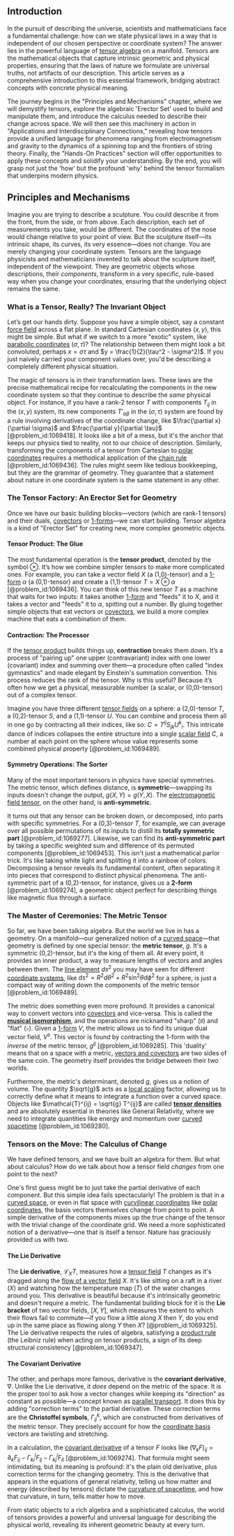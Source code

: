 ## Introduction
In the pursuit of describing the universe, scientists and mathematicians face a fundamental challenge: how can we state physical laws in a way that is independent of our chosen perspective or coordinate system? The answer lies in the powerful language of [tensor algebra](@article_id:161177) on a manifold. Tensors are the mathematical objects that capture intrinsic geometric and physical properties, ensuring that the laws of nature we formulate are universal truths, not artifacts of our description. This article serves as a comprehensive introduction to this essential framework, bridging abstract concepts with concrete physical meaning.

The journey begins in the "Principles and Mechanisms" chapter, where we will demystify tensors, explore the algebraic 'Erector Set' used to build and manipulate them, and introduce the calculus needed to describe their change across space. We will then see this machinery in action in "Applications and Interdisciplinary Connections," revealing how tensors provide a unified language for phenomena ranging from electromagnetism and gravity to the dynamics of a spinning top and the frontiers of string theory. Finally, the "Hands-On Practices" section will offer opportunities to apply these concepts and solidify your understanding. By the end, you will grasp not just the 'how' but the profound 'why' behind the tensor formalism that underpins modern physics.

## Principles and Mechanisms

Imagine you are trying to describe a sculpture. You could describe it from the front, from the side, or from above. Each description, each set of measurements you take, would be different. The coordinates of the nose would change relative to your point of view. But the sculpture itself—its intrinsic shape, its curves, its very essence—does not change. You are merely changing your coordinate system. Tensors are the language physicists and mathematicians invented to talk about the sculpture itself, independent of the viewpoint. They are geometric objects whose descriptions, their *components*, transform in a very specific, rule-based way when you change your coordinates, ensuring that the underlying object remains the same.

### What is a Tensor, Really? The Invariant Object

Let’s get our hands dirty. Suppose you have a simple object, say a constant [force field](@article_id:146831) across a flat plane. In standard Cartesian coordinates $(x,y)$, this might be simple. But what if we switch to a more "exotic" system, like [parabolic coordinates](@article_id:165810) $(\sigma, \tau)$? The relationship between them might look a bit convoluted, perhaps $x = \sigma\tau$ and $y = \frac{1}{2}(\tau^2 - \sigma^2)$. If you just naively carried your component values over, you'd be describing a completely different physical situation.

The magic of tensors is in their transformation laws. These laws are the precise mathematical recipe for recalculating the components in the new coordinate system so that they continue to describe the *same* physical object. For instance, if you have a rank-2 tensor $T$ with components $T_{ij}$ in the $(x,y)$ system, its new components $T'_{\alpha\beta}$ in the $(\sigma, \tau)$ system are found by a rule involving derivatives of the coordinate change, like $\frac{\partial x}{\partial \sigma}$ and $\frac{\partial y}{\partial \tau}$ [@problem_id:1069418]. It looks like a bit of a mess, but it's the anchor that keeps our physics tied to reality, not to our choice of description. Similarly, transforming the components of a tensor from Cartesian to [polar coordinates](@article_id:158931) requires a methodical application of the [chain rule](@article_id:146928) [@problem_id:1069436]. The rules might seem like tedious bookkeeping, but they are the grammar of geometry. They guarantee that a statement about nature in one coordinate system is the same statement in any other.

### The Tensor Factory: An Erector Set for Geometry

Once we have our basic building blocks—vectors (which are rank-1 tensors) and their duals, [covectors](@article_id:157233) or [1-forms](@article_id:157490)—we can start building. Tensor algebra is a kind of "Erector Set" for creating new, more complex geometric objects.

#### Tensor Product: The Glue

The most fundamental operation is the **tensor product**, denoted by the symbol $\otimes$. It’s how we combine simpler tensors to make more complicated ones. For example, you can take a vector field $X$ (a (1,0)-tensor) and a [1-form](@article_id:275357) $\alpha$ (a (0,1)-tensor) and create a (1,1)-tensor $T = X \otimes \alpha$ [@problem_id:1069436]. You can think of this new tensor $T$ as a machine that waits for two inputs: it takes another [1-form](@article_id:275357) and "feeds" it to $X$, and it takes a vector and "feeds" it to $\alpha$, spitting out a number. By gluing together simple objects that eat vectors or [covectors](@article_id:157233), we build a more complex machine that eats a combination of them.

#### Contraction: The Processor

If the [tensor product](@article_id:140200) builds things up, **contraction** breaks them down. It’s a process of "pairing up" one upper (contravariant) index with one lower (covariant) index and summing over them—a procedure often called "index gymnastics" and made elegant by Einstein's summation convention. This process reduces the rank of the tensor. Why is this useful? Because it’s often how we get a physical, measurable number (a scalar, or (0,0)-tensor) out of a complex tensor.

Imagine you have three different [tensor fields](@article_id:189676) on a sphere: a (2,0)-tensor $T$, a (0,2)-tensor $S$, and a (1,1)-tensor $U$. You can combine and process them all in one go by contracting all their indices, like so: $C = T^{ij}S_{jk}U^{k}{}_{i}$. This intricate dance of indices collapses the entire structure into a single [scalar field](@article_id:153816) $C$, a number at each point on the sphere whose value represents some combined physical property [@problem_id:1069489].

#### Symmetry Operations: The Sorter

Many of the most important tensors in physics have special symmetries. The metric tensor, which defines distance, is **symmetric**—swapping its inputs doesn't change the output, $g(X, Y) = g(Y, X)$. The [electromagnetic field tensor](@article_id:160639), on the other hand, is **anti-symmetric**.

It turns out that any tensor can be broken down, or decomposed, into parts with specific symmetries. For a (0,3)-tensor $T$, for example, we can average over all possible permutations of its inputs to distill its **totally symmetric part** [@problem_id:1069277]. Likewise, we can find its **anti-symmetric part** by taking a specific weighted sum and difference of its permuted components [@problem_id:1069453]. This isn't just a mathematical parlor trick. It's like taking white light and splitting it into a rainbow of colors. Decomposing a tensor reveals its fundamental content, often separating it into pieces that correspond to distinct physical phenomena. The anti-symmetric part of a (0,2)-tensor, for instance, gives us a **2-form** [@problem_id:1069274], a geometric object perfect for describing things like magnetic flux through a surface.

### The Master of Ceremonies: The Metric Tensor

So far, we have been talking algebra. But the world we live in has a geometry. On a manifold—our generalized notion of a [curved space](@article_id:157539)—that geometry is defined by one special tensor: the **metric tensor**, $g$. It's a symmetric (0,2)-tensor, but it's the king of them all. At every point, it provides an inner product, a way to measure lengths of vectors and angles between them. The [line element](@article_id:196339) $ds^2$ you may have seen for different [coordinate systems](@article_id:148772), like $ds^2 = R^2 d\theta^2 + R^2 \sin^2\theta d\phi^2$ for a sphere, is just a compact way of writing down the components of the metric tensor [@problem_id:1069489].

The metric does something even more profound. It provides a canonical way to convert vectors into [covectors](@article_id:157233) and vice-versa. This is called the **[musical isomorphism](@article_id:158259)**, and the operations are nicknamed "sharp" ($\sharp$) and "flat" ($\flat$). Given a [1-form](@article_id:275357) $V$, the metric allows us to find its unique dual vector field, $V^\sharp$. This vector is found by contracting the 1-form with the *inverse* of the metric tensor, $g^{ij}$ [@problem_id:1069285]. This 'duality' means that on a space with a metric, [vectors and covectors](@article_id:180634) are two sides of the same coin. The geometry itself provides the bridge between their two worlds.

Furthermore, the metric's determinant, denoted $g$, gives us a notion of volume. The quantity $\sqrt{g}$ acts as a [local scaling](@article_id:178157) factor, allowing us to correctly define what it means to integrate a function over a curved space. Objects like $\mathcal{T}^{ij} = \sqrt{g} T^{ij}$ are called **[tensor densities](@article_id:158246)** and are absolutely essential in theories like General Relativity, where we need to integrate quantities like energy and momentum over [curved spacetime](@article_id:184444) [@problem_id:1069280].

### Tensors on the Move: The Calculus of Change

We have defined tensors, and we have built an algebra for them. But what about calculus? How do we talk about how a tensor field *changes* from one point to the next?

One's first guess might be to just take the partial derivative of each component. But this simple idea fails spectacularly! The problem is that in a [curved space](@article_id:157539), or even in flat space with [curvilinear coordinates](@article_id:178041) like [polar coordinates](@article_id:158931), the basis vectors themselves change from point to point. A simple derivative of the components mixes up the true change of the tensor with the trivial change of the coordinate grid. We need a more sophisticated notion of a derivative—one that is itself a tensor. Nature has graciously provided us with two.

#### The Lie Derivative

The **Lie derivative**, $\mathcal{L}_X T$, measures how a [tensor field](@article_id:266038) $T$ changes as it's dragged along the [flow of a vector field](@article_id:179741) $X$. It's like sitting on a raft in a river ($X$) and watching how the temperature map ($T$) of the water changes around you. This derivative is beautiful because it's intrinsically geometric and doesn't require a metric. The fundamental building block for it is the **Lie bracket** of two vector fields, $[X, Y]$, which measures the extent to which their flows fail to commute—if you flow a little along $X$ then $Y$, do you end up in the same place as flowing along $Y$ then $X$? [@problem_id:1069325]. The Lie derivative respects the rules of algebra, satisfying a [product rule](@article_id:143930) (the Leibniz rule) when acting on tensor products, a sign of its deep structural consistency [@problem_id:1069347].

#### The Covariant Derivative

The other, and perhaps more famous, derivative is the **covariant derivative**, $\nabla$. Unlike the Lie derivative, it *does* depend on the metric of the space. It is the proper tool to ask how a vector changes while keeping its "direction" as constant as possible—a concept known as [parallel transport](@article_id:160177). It does this by adding "correction terms" to the partial derivative. These correction terms are the **Christoffel symbols**, $\Gamma^k_{ij}$, which are constructed from derivatives of the metric tensor. They precisely account for how the [coordinate basis](@article_id:269655) vectors are twisting and stretching.

In a calculation, the [covariant derivative](@article_id:151982) of a tensor $F$ looks like $(\nabla_k F)_{ij} = \partial_k F_{ij} - \Gamma^l_{ki} F_{lj} - \Gamma^l_{kj} F_{il}$ [@problem_id:1069274]. That formula might seem intimidating, but its meaning is profound: it's the plain old derivative, plus correction terms for the changing geometry. This is the derivative that appears in the equations of general relativity, telling us how matter and energy (described by tensors) dictate the [curvature of spacetime](@article_id:188986), and how that curvature, in turn, tells matter how to move.

From static objects to a rich algebra and a sophisticated calculus, the world of tensors provides a powerful and universal language for describing the physical world, revealing its inherent geometric beauty at every turn.